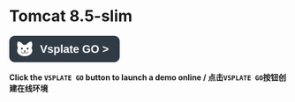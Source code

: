 # Tomcat 8.5-slim

<a href="https://www.vsplate.com/?docker-compose=https://github.com/vsplate/dcenvs/tomcat/8.5-slim"><img alt="VSPLATE GO" src="https://raw.githubusercontent.com/vsplate/images/master/vsgo_btn.png" width="200px"></a>

**Click the `VSPLATE GO` button to launch a demo online / 点击`VSPLATE GO`按钮创建在线环境**